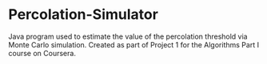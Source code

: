 # Percolation-Simulator
Java program used to estimate the value of the percolation threshold via Monte Carlo simulation. Created as part of Project 1 for the Algorithms Part I course on Coursera.

